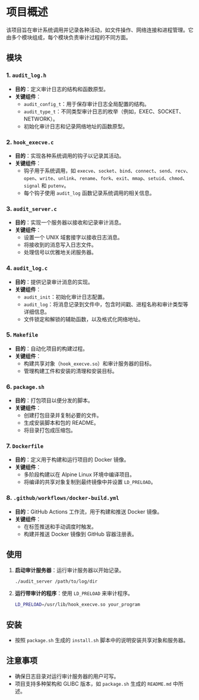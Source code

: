 # 项目概述

该项目旨在审计系统调用并记录各种活动，如文件操作、网络连接和进程管理。它由多个模块组成，每个模块负责审计过程的不同方面。

## 模块

### 1. `audit_log.h`

- **目的**：定义审计日志的结构和函数原型。
- **关键组件**：
  - `audit_config_t`：用于保存审计日志全局配置的结构。
  - `audit_type_t`：不同类型审计日志的枚举（例如，EXEC、SOCKET、NETWORK）。
  - 初始化审计日志和记录网络地址的函数原型。

### 2. `hook_execve.c`

- **目的**：实现各种系统调用的钩子以记录其活动。
- **关键组件**：
  - 钩子用于系统调用，如 `execve`、`socket`、`bind`、`connect`、`send`、`recv`、`open`、`write`、`unlink`、`rename`、`fork`、`exit`、`mmap`、`setuid`、`chmod`、`signal` 和 `putenv`。
  - 每个钩子使用 `audit_log` 函数记录系统调用的相关信息。

### 3. `audit_server.c`

- **目的**：实现一个服务器以接收和记录审计消息。
- **关键组件**：
  - 设置一个 UNIX 域套接字以接收日志消息。
  - 将接收到的消息写入日志文件。
  - 处理信号以优雅地关闭服务器。

### 4. `audit_log.c`

- **目的**：提供记录审计消息的实现。
- **关键组件**：
  - `audit_init`：初始化审计日志配置。
  - `audit_log`：将消息记录到文件中，包含时间戳、进程名称和审计类型等详细信息。
  - 文件锁定和解锁的辅助函数，以及格式化网络地址。

### 5. `Makefile`

- **目的**：自动化项目的构建过程。
- **关键组件**：
  - 构建共享对象（`hook_execve.so`）和审计服务器的目标。
  - 管理构建工件和安装的清理和安装目标。

### 6. `package.sh`

- **目的**：打包项目以便分发的脚本。
- **关键组件**：
  - 创建打包目录并复制必要的文件。
  - 生成安装脚本和包的 README。
  - 将目录打包成压缩包。

### 7. `Dockerfile`

- **目的**：定义用于构建和运行项目的 Docker 镜像。
- **关键组件**：
  - 多阶段构建以在 Alpine Linux 环境中编译项目。
  - 将编译的共享对象复制到最终镜像中并设置 `LD_PRELOAD`。

### 8. `.github/workflows/docker-build.yml`

- **目的**：GitHub Actions 工作流，用于构建和推送 Docker 镜像。
- **关键组件**：
  - 在标签推送和手动调度时触发。
  - 构建并推送 Docker 镜像到 GitHub 容器注册表。

## 使用

1. **启动审计服务器**：运行审计服务器以开始记录。
   ```bash
   ./audit_server /path/to/log/dir
   ```

2. **运行带审计的程序**：使用 `LD_PRELOAD` 来审计程序。
   ```bash
   LD_PRELOAD=/usr/lib/hook_execve.so your_program
   ```

## 安装

- 按照 `package.sh` 生成的 `install.sh` 脚本中的说明安装共享对象和服务器。

## 注意事项

- 确保日志目录对运行审计服务器的用户可写。
- 项目支持多种架构和 GLIBC 版本，如 `package.sh` 生成的 `README.md` 中所述。 